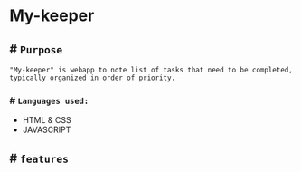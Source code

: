 # My-keeper
## # ``Purpose``
`"My-keeper" is webapp to note list of tasks that need to be completed, typically organized in order of priority.`
### # ``Languages used:``
- HTML & CSS 
- JAVASCRIPT
## # ``features``

